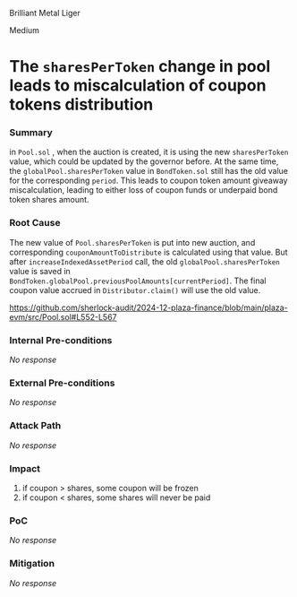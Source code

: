 Brilliant Metal Liger

Medium

# The `sharesPerToken` change in pool leads to miscalculation of coupon tokens distribution

### Summary

in `Pool.sol` , when the auction is created, it is using the new `sharesPerToken` value, which could be updated by the governor before. At the same time, the `globalPool.sharesPerToken` value in `BondToken.sol` still has the old value for the corresponding `period`. This leads to coupon token amount giveaway miscalculation, leading to either loss of coupon funds or underpaid bond token shares amount.

### Root Cause

The new value of `Pool.sharesPerToken` is put into new auction, and corresponding `couponAmountToDistribute` is calculated using that value. But after `increaseIndexedAssetPeriod` call, the old `globalPool.sharesPerToken` value is saved in `BondToken.globalPool.previousPoolAmounts[currentPeriod]`. The final coupon value accrued in `Distributor.claim()` will use the old value.

https://github.com/sherlock-audit/2024-12-plaza-finance/blob/main/plaza-evm/src/Pool.sol#L552-L567

### Internal Pre-conditions

_No response_

### External Pre-conditions

_No response_

### Attack Path

_No response_

### Impact

1. if coupon > shares, some coupon will be frozen
2. if coupon < shares, some shares will never be paid

### PoC

_No response_

### Mitigation

_No response_